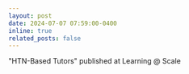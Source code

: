 ```yaml
---
layout: post
date: 2024-07-07 07:59:00-0400
inline: true
related_posts: false
---
```


"HTN-Based Tutors" published at Learning @ Scale